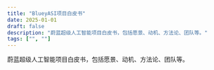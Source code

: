 ```yaml
---
title: "BlueyASI项目白皮书"
date: 2025-01-01
draft: false
description: "蔚蓝超级人工智能项目白皮书，包括愿景、动机、方法论、团队等。"
tags: ["", ""]
---
```

蔚蓝超级人工智能项目白皮书，包括愿景、动机、方法论、团队等。



















































































